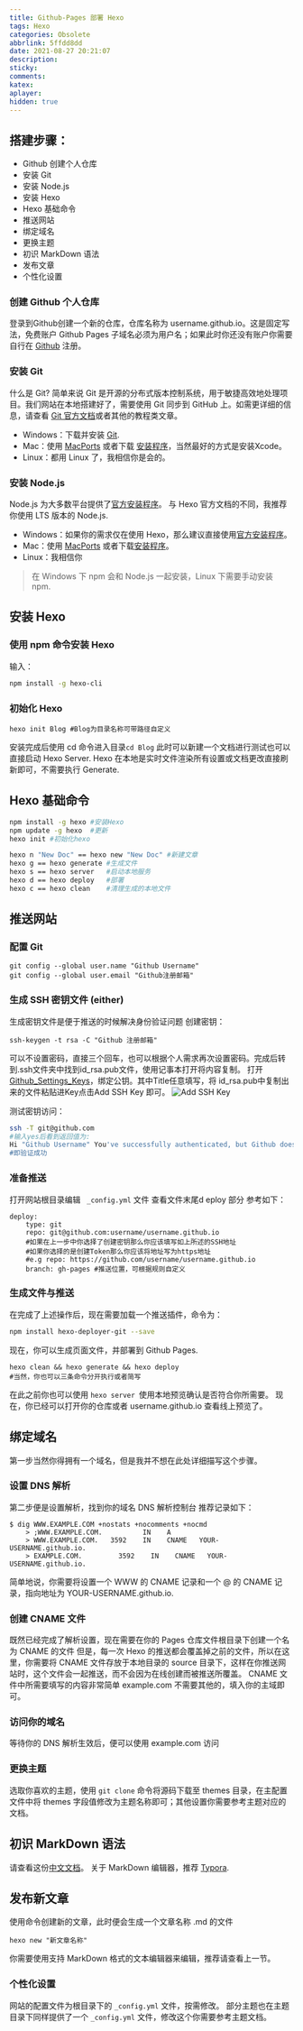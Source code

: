 ```yaml
---
title: Github-Pages 部署 Hexo
tags: Hexo
categories: Obsolete
abbrlink: 5ffdd8dd
date: 2021-08-27 20:21:07
description: 
sticky: 
comments:
katex: 
aplayer:
hidden: true
---
```



## 搭建步骤：

- Github 创建个人仓库
- 安装 Git
- 安装 Node.js
- 安装 Hexo
- Hexo 基础命令
- 推送网站
- 绑定域名
- 更换主题
- 初识 MarkDown 语法
- 发布文章
- 个性化设置

<!--more-->

### 创建 Github 个人仓库
登录到Github创建一个新的仓库，仓库名称为 username.github.io。这是固定写法，免费账户 Github Pages 子域名必须为用户名；如果此时你还没有账户你需要自行在 [Github](https://github.com) 注册。

### 安装 Git
什么是 Git? 简单来说 Git 是开源的分布式版本控制系统，用于敏捷高效地处理项目。我们网站在本地搭建好了，需要使用 Git 同步到 GitHub 上。如需更详细的信息，请查看 [Git 官方文档](https://git-scm.com/doc)或者其他的教程类文章。
- Windows：下载并安装 [Git](https://git-scm.com/download/win).
- Mac：使用 [MacPorts](https://www.macports.org/) 或者下载 [安装程序](https://sourceforge.net/projects/git-osx-installer/)，当然最好的方式是安装Xcode。
- Linux：都用 Linux 了，我相信你是会的。

### 安装 Node.js
Node.js 为大多数平台提供了[官方安装程序](https://nodejs.org/en/download/)。
与 Hexo 官方文档的不同，我推荐你使用 LTS 版本的 Node.js.

- Windows：如果你的需求仅在使用 Hexo，那么建议直接使用[官方安装程序](https://nodejs.org/en/download/)。
- Mac：使用 [MacPorts](https://www.macports.org/) 或者下载[安装程序](https://nodejs.org/en/download/)。
- Linux：我相信你

> 在 Windows 下 npm 会和 Node.js 一起安装，Linux 下需要手动安装 npm.

## 安装 Hexo
### 使用 npm 命令安装 Hexo
输入：
```sh
npm install -g hexo-cli
```
### 初始化 Hexo
```
hexo init Blog #Blog为目录名称可带路径自定义
```
安装完成后使用 cd 命令进入目录`cd Blog`
此时可以新建一个文档进行测试也可以直接启动 Hexo Server.
Hexo 在本地是实时文件渲染所有设置或文档更改直接刷新即可，不需要执行 Generate.

## Hexo 基础命令
```sh
npm install -g hexo #安装Hexo
npm update -g hexo  #更新
hexo init #初始化hexo

hexo n "New Doc" == hexo new "New Doc" #新建文章
hexo g == hexo generate #生成文件
hexo s == hexo server   #启动本地服务
hexo d == hexo deploy   #部署
hexo c == hexo clean    #清理生成的本地文件
```
## 推送网站
### 配置 Git
```
git config --global user.name "Github Username"
git config --global user.email "Github注册邮箱"
```

### 生成 SSH 密钥文件 (either)
生成密钥文件是便于推送的时候解决身份验证问题
创建密钥：
```
ssh-keygen -t rsa -C "Github 注册邮箱"
```
可以不设置密码，直接三个回车，也可以根据个人需求再次设置密码。完成后转到.ssh文件夹中找到id_rsa.pub文件，使用记事本打开将内容复制。
打开 [Github_Settings_Keys](https://github.com/settings/keys)，绑定公钥。其中Title任意填写，将 id_rsa.pub中复制出来的文件粘贴进Key点击Add SSH Key 即可。
![Add SSH Key](https://pic1.zhimg.com/80/v2-72a3f22c080e99343c3cc4aabce10e3c_1440w.jpg)


测试密钥访问：
```sh
ssh -T git@github.com
#输入yes后看到返回值为:
Hi "Github Username" You've successfully authenticated, but Github does not provide shell access.
#即验证成功
```
### 准备推送
打开网站根目录编辑 ` _config.yml`  文件
查看文件末尾d eploy 部分
参考如下：

```
deploy: 
	type: git
	repo: git@github.com:username/username.github.io
	#如果在上一步中你选择了创建密钥那么你应该填写如上所述的SSH地址
	#如果你选择的是创建Token那么你应该将地址写为https地址
	#e.g repo: https://github.com/username/username.github.io
	branch: gh-pages #推送位置，可根据规则自定义
```
### 生成文件与推送
在完成了上述操作后，现在需要加载一个推送插件，命令为：
```sh
npm install hexo-deployer-git --save
```
现在，你可以生成页面文件，并部署到 Github Pages.
```
hexo clean && hexo generate && hexo deploy
#当然，你也可以三条命令分开执行或者简写
```
在此之前你也可以使用 `hexo server `使用本地预览确认是否符合你所需要。
现在，你已经可以打开你的仓库或者 username.github.io 查看线上预览了。

## 绑定域名
第一步当然你得拥有一个域名，但是我并不想在此处详细描写这个步骤。
### 设置 DNS 解析
第二步便是设置解析，找到你的域名 DNS 解析控制台
推荐记录如下：

```
$ dig WWW.EXAMPLE.COM +nostats +nocomments +nocmd
    > ;WWW.EXAMPLE.COM.          IN    A
    > WWW.EXAMPLE.COM.   3592    IN    CNAME   YOUR-USERNAME.github.io.
    > EXAMPLE.COM.         3592    IN    CNAME   YOUR-USERNAME.github.io.
```
简单地说，你需要将设置一个 WWW 的 CNAME 记录和一个 @ 的 CNAME 记录，指向地址为 YOUR-USERNAME.github.io.
### 创建 CNAME 文件
既然已经完成了解析设置，现在需要在你的 Pages 仓库文件根目录下创建一个名为 CNAME 的文件
但是，每一次 Hexo 的推送都会覆盖掉之前的文件，所以在这里，你需要将 CNAME 文件存放于本地目录的 source 目录下，这样在你推送网站时，这个文件会一起推送，而不会因为在线创建而被推送所覆盖。
 CNAME 文件中所需要填写的内容非常简单 example.com 不需要其他的，填入你的主域即可。

### 访问你的域名
等待你的 DNS 解析生效后，便可以使用 example.com 访问

### 更换主题
选取你喜欢的主题，使用 `git clone` 命令将源码下载至 themes 目录，在主配置文件中将 themes 字段值修改为主题名称即可；其他设置你需要参考主题对应的文档。

## 初识 MarkDown 语法
请查看这份[中文文档](https://www.appinn.com/markdown/)。
关于 MarkDown 编辑器，推荐 [Typora](https://typora.io/).

## 发布新文章
使用命令创建新的文章，此时便会生成一个文章名称 .md 的文件
```
hexo new "新文章名称"
```
你需要使用支持 MarkDown 格式的文本编辑器来编辑，推荐请查看上一节。

### 个性化设置
网站的配置文件为根目录下的 `_config.yml` 文件，按需修改。
部分主题也在主题目录下同样提供了一个 `_config.yml` 文件，修改这个你需要参考主题文档。